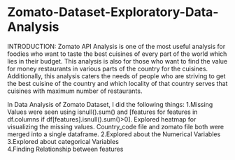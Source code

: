 # Zomato-Dataset-Exploratory-Data-Analysis

 INTRODUCTION: 
 Zomato API Analysis is one of the most useful analysis for foodies who want to taste the best cuisines of every part of the world which lies in their budget. This analysis is also for those who want to find the value for money restaurants in various parts of the country for the cuisines. Additionally, this analysis caters the needs of people who are striving to get the best cuisine of the country and which locality of that country serves that cuisines with maximum number of restaurants.

In Data Analysis of Zomato Dataset, I did the following things:
1.Missing Values were seen using 
isnull().sum() and [features for features in df.columns if df[features].isnull().sum()>0].
Explored heatmap for visualizing the missing values.
Country_code file and zomato file both were merged into a single dataframe.
2.Explored about the Numerical Variables  
3.Explored about categorical Variables  
4.Finding Relationship between features  
